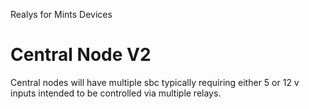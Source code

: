 Realys for Mints Devices

# Central Node V2
Central nodes will have multiple sbc typically requiring either 5 or 12 v inputs intended to be controlled via multiple relays.
